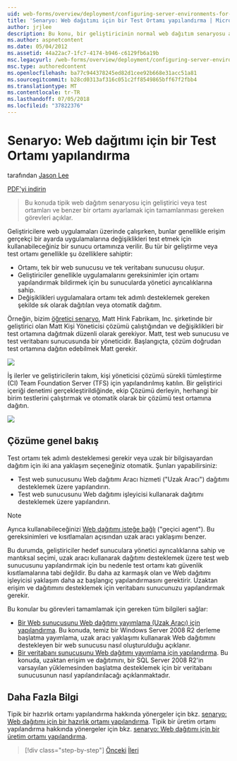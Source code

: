 ```yaml
---
uid: web-forms/overview/deployment/configuring-server-environments-for-web-deployment/scenario-configuring-a-test-environment-for-web-deployment
title: 'Senaryo: Web dağıtımı için bir Test Ortamı yapılandırma | Microsoft Docs'
author: jrjlee
description: Bu konu, bir geliştiricinin normal web dağıtım senaryosu açıklanmaktadır veya test ortamları ve bir sı ayarlamak için tamamlamanız gereken görevleri açıklar...
ms.author: aspnetcontent
ms.date: 05/04/2012
ms.assetid: 44a22ac7-1fc7-4174-b946-c6129fb6a19b
msc.legacyurl: /web-forms/overview/deployment/configuring-server-environments-for-web-deployment/scenario-configuring-a-test-environment-for-web-deployment
msc.type: authoredcontent
ms.openlocfilehash: ba77c944378245ed82d1cee92b668e31acc51a81
ms.sourcegitcommit: b28cd0313af316c051c2ff8549865bff67f2fbb4
ms.translationtype: MT
ms.contentlocale: tr-TR
ms.lasthandoff: 07/05/2018
ms.locfileid: "37822376"
---
```

<a name="scenario-configuring-a-test-environment-for-web-deployment"></a>Senaryo: Web dağıtımı için bir Test Ortamı yapılandırma
====================
tarafından [Jason Lee](https://github.com/jrjlee)

[PDF'yi indirin](https://msdnshared.blob.core.windows.net/media/MSDNBlogsFS/prod.evol.blogs.msdn.com/CommunityServer.Blogs.Components.WeblogFiles/00/00/00/63/56/8130.DeployingWebAppsInEnterpriseScenarios.pdf)

> Bu konuda tipik web dağıtım senaryosu için geliştirici veya test ortamları ve benzer bir ortamı ayarlamak için tamamlanması gereken görevleri açıklar.


Geliştiricilere web uygulamaları üzerinde çalışırken, bunlar genellikle erişim gerçekçi bir ayarda uygulamalarına değişiklikleri test etmek için kullanabileceğiniz bir sunucu ortamınıza verilir. Bu tür bir geliştirme veya test ortamı genellikle şu özelliklere sahiptir:

- Ortamı, tek bir web sunucusu ve tek veritabanı sunucusu oluşur.
- Geliştiriciler genellikle uygulamalarını gereksinimler için ortamı yapılandırmak bildirmek için bu sunucularda yönetici ayrıcalıklarına sahip.
- Değişiklikleri uygulamalara ortamı tek adımlı desteklemek gereken şekilde sık olarak dağıtılan veya otomatik dağıtım.

Örneğin, bizim [öğretici senaryo](../deploying-web-applications-in-enterprise-scenarios/enterprise-web-deployment-scenario-overview.md), Matt Hink Fabrikam, Inc. şirketinde bir geliştirici olan Matt Kişi Yöneticisi çözümü çalıştığından ve değişiklikleri bir test ortamına dağıtmak düzenli olarak gerekiyor. Matt, test web sunucusu ve test veritabanı sunucusunda bir yöneticidir. Başlangıçta, çözüm doğrudan test ortamına dağıtın edebilmek Matt gerekir.

![](scenario-configuring-a-test-environment-for-web-deployment/_static/image1.png)

İş ilerler ve geliştiricilerin takım, kişi yöneticisi çözümü sürekli tümleştirme (CI) Team Foundation Server (TFS) için yapılandırılmış katılın. Bir geliştirici içeriği denetimi gerçekleştirildiğinde, ekip Çözümü derleyin, herhangi bir birim testlerini çalıştırmak ve otomatik olarak bir çözümü test ortamına dağıtın.

![](scenario-configuring-a-test-environment-for-web-deployment/_static/image2.png)

## <a name="solution-overview"></a>Çözüme genel bakış

Test ortamı tek adımlı desteklemesi gerekir veya uzak bir bilgisayardan dağıtım için iki ana yaklaşım seçeneğiniz otomatik. Şunları yapabilirsiniz:

- Test web sunucusunu Web dağıtımı Aracı hizmeti ("Uzak Aracı") dağıtımı desteklemek üzere yapılandırın.
- Test web sunucusunu Web dağıtımı işleyicisi kullanarak dağıtımı desteklemek üzere yapılandırın.

> [!NOTE]
> Ayrıca kullanabileceğinizi [Web dağıtımı isteğe bağlı](https://technet.microsoft.com/library/ee517345(WS.10).aspx) ("geçici agent"). Bu gereksinimleri ve kısıtlamaları açısından uzak aracı yaklaşımı benzer.


Bu durumda, geliştiriciler hedef sunuculara yönetici ayrıcalıklarına sahip ve mantıksal seçimi, uzak aracı kullanarak dağıtımı desteklemek üzere test web sunucusunu yapılandırmak için bu nedenle test ortamı katı güvenlik kısıtlamalarına tabi değildir. Bu daha az karmaşık olan ve Web dağıtımı işleyicisi yaklaşım daha az başlangıç yapılandırmasını gerektirir. Uzaktan erişim ve dağıtımını desteklemek için veritabanı sunucunuzu yapılandırmak gerekir.

Bu konular bu görevleri tamamlamak için gereken tüm bilgileri sağlar:

- [Bir Web sunucusunu Web dağıtımı yayımlama (Uzak Aracı) için yapılandırma](configuring-a-web-server-for-web-deploy-publishing-remote-agent.md). Bu konuda, temiz bir Windows Server 2008 R2 derleme başlatma yayımlama, uzak aracı yaklaşımı kullanarak Web dağıtımını destekleyen bir web sunucusu nasıl oluşturulduğu açıklanır.
- [Bir veritabanı sunucusunu Web dağıtımı yayımlama için yapılandırma](configuring-a-database-server-for-web-deploy-publishing.md). Bu konuda, uzaktan erişim ve dağıtımını, bir SQL Server 2008 R2'in varsayılan yüklemesinden başlatma desteklemek için bir veritabanı sunucusunun nasıl yapılandırılacağı açıklanmaktadır.

## <a name="further-reading"></a>Daha Fazla Bilgi

Tipik bir hazırlık ortamı yapılandırma hakkında yönergeler için bkz. [senaryo: Web dağıtımı için bir hazırlık ortamı yapılandırma](scenario-configuring-a-staging-environment-for-web-deployment.md). Tipik bir üretim ortamı yapılandırma hakkında yönergeler için bkz. [senaryo: Web dağıtımı için bir üretim ortamı yapılandırma](scenario-configuring-a-production-environment-for-web-deployment.md).

> [!div class="step-by-step"]
> [Önceki](choosing-the-right-approach-to-web-deployment.md)
> [İleri](scenario-configuring-a-staging-environment-for-web-deployment.md)
